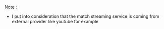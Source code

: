 
Note : 

- I put into consideration that the match streaming service is coming from external provider like youtube for example

